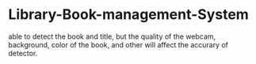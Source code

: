 # Library-Book-management-System
able to detect the book and title, but the quality of the webcam, background, color of the book, and other will affect the accurary of detector.

